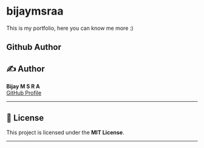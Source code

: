 # bijaymsraa
This is my portfolio, here you can know me more :) 

Github Author
---

## ✍️ Author

**Bijay M S R A**  
[GitHub Profile](https://github.com/bijaymsra)

---

## 📜 License

This project is licensed under the **MIT License**.

---
